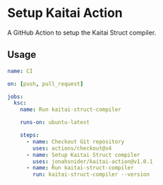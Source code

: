 # Setup Kaitai Action

A GitHub Action to setup the Kaitai Struct compiler.

## Usage

```yml
name: CI

on: [push, pull_request]

jobs:
  ksc:
    name: Run kaitai-struct-compiler

    runs-on: ubuntu-latest

    steps:
      - name: Checkout Git repository
        uses: actions/checkout@v4
      - name: Setup Kaitai Struct compiler
        uses: jonahsnider/kaitai-action@v1.0.1
      - name: Run kaitai-struct-compiler
        run: kaitai-struct-compiler --version
```
